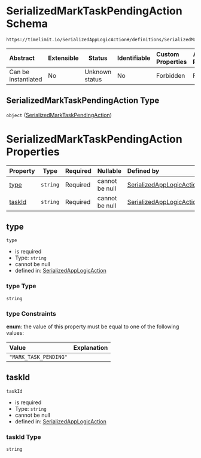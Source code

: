 # SerializedMarkTaskPendingAction Schema

```txt
https://timelimit.io/SerializedAppLogicAction#/definitions/SerializedMarkTaskPendingAction
```




| Abstract            | Extensible | Status         | Identifiable | Custom Properties | Additional Properties | Access Restrictions | Defined In                                                                                            |
| :------------------ | ---------- | -------------- | ------------ | :---------------- | --------------------- | ------------------- | ----------------------------------------------------------------------------------------------------- |
| Can be instantiated | No         | Unknown status | No           | Forbidden         | Forbidden             | none                | [SerializedAppLogicAction.schema.json\*](SerializedAppLogicAction.schema.json "open original schema") |

## SerializedMarkTaskPendingAction Type

`object` ([SerializedMarkTaskPendingAction](serializedapplogicaction-definitions-serializedmarktaskpendingaction.md))

# SerializedMarkTaskPendingAction Properties

| Property          | Type     | Required | Nullable       | Defined by                                                                                                                                                                                                                                |
| :---------------- | -------- | -------- | -------------- | :---------------------------------------------------------------------------------------------------------------------------------------------------------------------------------------------------------------------------------------- |
| [type](#type)     | `string` | Required | cannot be null | [SerializedAppLogicAction](serializedapplogicaction-definitions-serializedmarktaskpendingaction-properties-type.md "https&#x3A;//timelimit.io/SerializedAppLogicAction#/definitions/SerializedMarkTaskPendingAction/properties/type")     |
| [taskId](#taskId) | `string` | Required | cannot be null | [SerializedAppLogicAction](serializedapplogicaction-definitions-serializedmarktaskpendingaction-properties-taskid.md "https&#x3A;//timelimit.io/SerializedAppLogicAction#/definitions/SerializedMarkTaskPendingAction/properties/taskId") |

## type




`type`

-   is required
-   Type: `string`
-   cannot be null
-   defined in: [SerializedAppLogicAction](serializedapplogicaction-definitions-serializedmarktaskpendingaction-properties-type.md "https&#x3A;//timelimit.io/SerializedAppLogicAction#/definitions/SerializedMarkTaskPendingAction/properties/type")

### type Type

`string`

### type Constraints

**enum**: the value of this property must be equal to one of the following values:

| Value                 | Explanation |
| :-------------------- | ----------- |
| `"MARK_TASK_PENDING"` |             |

## taskId




`taskId`

-   is required
-   Type: `string`
-   cannot be null
-   defined in: [SerializedAppLogicAction](serializedapplogicaction-definitions-serializedmarktaskpendingaction-properties-taskid.md "https&#x3A;//timelimit.io/SerializedAppLogicAction#/definitions/SerializedMarkTaskPendingAction/properties/taskId")

### taskId Type

`string`
